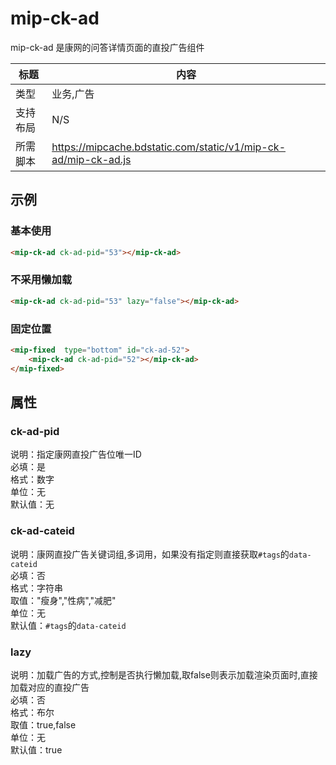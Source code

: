 # mip-ck-ad 

mip-ck-ad 是康网的问答详情页面的直投广告组件

标题|内容
----|----
类型|业务,广告
支持布局|N/S
所需脚本|https://mipcache.bdstatic.com/static/v1/mip-ck-ad/mip-ck-ad.js

## 示例

### 基本使用

```html
<mip-ck-ad ck-ad-pid="53"></mip-ck-ad>
```

### 不采用懒加载

```html
<mip-ck-ad ck-ad-pid="53" lazy="false"></mip-ck-ad>
```

### 固定位置

```html
<mip-fixed  type="bottom" id="ck-ad-52">
    <mip-ck-ad ck-ad-pid="52"></mip-ck-ad>
</mip-fixed>
```

## 属性

### ck-ad-pid

说明：指定康网直投广告位唯一ID  
必填：是  
格式：数字  
单位：无  
默认值：无  

### ck-ad-cateid

说明：康网直投广告关键词组,多词用，如果没有指定则直接获取`#tags`的`data-cateid`  
必填：否   
格式：字符串  
取值："瘦身","性病","减肥"    
单位：无   
默认值：`#tags`的`data-cateid`   

### lazy

说明：加载广告的方式,控制是否执行懒加载,取false则表示加载渲染页面时,直接加载对应的直投广告   
必填：否   
格式：布尔   
取值：true,false   
单位：无   
默认值：true   
